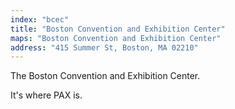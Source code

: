 ```yaml
---
index: "bcec"
title: "Boston Convention and Exhibition Center"
maps: "Boston Convention and Exhibition Center"
address: "415 Summer St, Boston, MA 02210"
---
```


The Boston Convention and Exhibition Center.

It's where PAX is.
